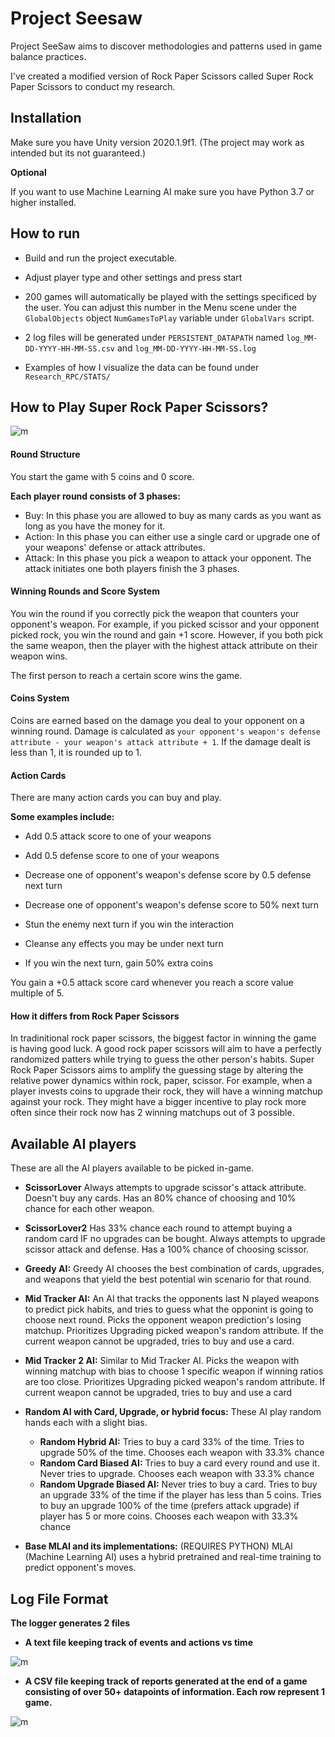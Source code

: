 # Project Seesaw
Project SeeSaw aims to discover methodologies and patterns used in game balance practices.

I've created a modified version of Rock Paper Scissors called Super Rock Paper Scissors to conduct my research.

## Installation

Make sure you have Unity version 2020.1.9f1. (The project may work as intended but its not guaranteed.)

**Optional**

If you want to use Machine Learning AI make sure you have Python 3.7 or higher installed.

## How to run

* Build and run the project executable.

* Adjust player type and other settings and press start

* 200 games will automatically be played with the settings specificed by the user. You can adjust this number in the Menu scene under the `GlobalObjects` object `NumGamesToPlay` variable under `GlobalVars` script.

* 2 log files will be generated under `PERSISTENT_DATAPATH` named `log_MM-DD-YYYY-HH-MM-SS.csv` and `log_MM-DD-YYYY-HH-MM-SS.log`

* Examples of how I visualize the data can be found under `Research_RPC/STATS/` 

## How to Play Super Rock Paper Scissors? 

![m](https://github.com/bahaokten/Research_RPC/blob/master/GithubResources/RPSGIF1.gif)

#### **Round Structure**

You start the game with 5 coins and 0 score.

**Each player round consists of 3 phases:**
* Buy: In this phase you are allowed to buy as many cards as you want as long as you have the money for it.
* Action: In this phase you can either use a single card or upgrade one of your weapons' defense or attack attributes.
* Attack: In this phase you pick a weapon to attack your opponent. The attack initiates one both players finish the 3 phases.

#### **Winning Rounds and Score System**

You win the round if you correctly pick the weapon that counters your opponent's weapon. For example, if you picked scissor and your opponent picked rock, you win the round and gain +1 score.
However, if you both pick the same weapon, then the player with the highest attack attribute on their weapon wins.

The first person to reach a certain score wins the game.

#### **Coins System**

Coins are earned based on the damage you deal to your opponent on a winning round. Damage is calculated as `your opponent's weapon's defense attribute - your weapon's attack attribute + 1`. If the damage dealt is less than 1, it is rounded up to 1.

#### **Action Cards**
There are many action cards you can buy and play. 

**Some examples include:**

* Add 0.5 attack score to one of your weapons

* Add 0.5 defense score to one of your weapons

* Decrease one of opponent's weapon's defense score by 0.5 defense next turn

* Decrease one of opponent's weapon's defense score to 50% next turn

* Stun the enemy next turn if you win the interaction

* Cleanse any effects you may be under next turn

* If you win the next turn, gain 50% extra coins


You gain a +0.5 attack score card whenever you reach a score value multiple of 5.

#### **How it differs from Rock Paper Scissors**

In tradinitional rock paper scissors, the biggest factor in winning the game is having good luck. 
A good rock paper scissors will aim to have a perfectly randomized patters while trying to guess the other person's habits.
Super Rock Paper Scissors aims to amplify the guessing stage by altering the relative power dynamics within rock, paper, scissor.
For example, when a player invests coins to upgrade their rock, they will have a winning matchup against your rock. They might have a bigger incentive to play rock more often since their rock now has 2 winning matchups out of 3 possible. 

## Available AI players

These are all the AI players available to be picked in-game.

* **ScissorLover** Always attempts to upgrade scissor's attack attribute. Doesn't buy any cards. Has an 80% chance of choosing and 10% chance for each other weapon.

* **ScissorLover2** Has 33% chance each round to attempt buying a random card IF no upgrades can be bought. Always attempts to upgrade scissor attack and defense. Has a 100% chance of choosing scissor.

* **Greedy AI:** Greedy AI chooses the best combination of cards, upgrades, and weapons that yield the best potential win scenario for that round.

* **Mid Tracker AI:** An AI that tracks the opponents last N played weapons to predict pick habits, and tries to guess what the opponint is going to choose next round. Picks the opponent weapon prediction's losing matchup. Prioritizes Upgrading picked weapon's random attribute. If the current weapon cannot be upgraded, tries to buy and use a card.

* **Mid Tracker 2 AI:** Similar to Mid Tracker AI. Picks the weapon with winning matchup with bias to choose 1 specific weapon if winning ratios are too close. Prioritizes Upgrading picked weapon's random attribute. If current weapon cannot be upgraded, tries to buy and use a card

* **Random AI with Card, Upgrade, or hybrid focus:** These AI play random hands each with a slight bias.
  * **Random Hybrid AI:** Tries to buy a card 33% of the time. Tries to upgrade 50% of the time. Chooses each weapon with 33.3% chance
  * **Random Card Biased AI:** Tries to buy a card every round and use it. Never tries to upgrade. Chooses each weapon with 33.3% chance
  * **Random Upgrade Biased AI:** Never tries to buy a card. Tries to buy an upgrade 33% of the time if the player has less than 5 coins. Tries to buy an upgrade 100% of the time (prefers attack upgrade) if player has 5 or more coins. Chooses each weapon with 33.3% chance

* **Base MLAI and its implementations:** (REQUIRES PYTHON) MLAI (Machine Learning AI) uses a hybrid pretrained and real-time training to predict opponent's moves. 

## Log File Format

**The logger generates 2 files**

* **A text file keeping track of events and actions vs time**

![m](https://github.com/bahaokten/Research_RPC/blob/master/GithubResources/LogTxt1.PNG)

* **A CSV file keeping track of reports generated at the end of a game consisting of over 50+ datapoints of information. Each row represent 1 game.**

![m](https://github.com/bahaokten/Research_RPC/blob/master/GithubResources/Excel.PNG)
